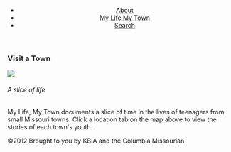 <!DOCTYPE html>

<html>
<head>
  <title>Home</title>
  <meta charset="utf-8">
  <meta name="author" content="Lauren Rutherford, Micheala Sosby, Brianna Schroer, Caty Eisterhold, Ashton Day, Shivia Hardiman, Anna Maikova">
  <meta name="description" content="My Life, My Town J4502">
  <meta name="viewport" content="width=device-width, initial-scale=1">
<header>  
<ul>
  <li><a href="default.asp">About</a></li>
  <li><a href="news.asp">My Life My Town</a></li>
  <li><a href="contact.asp">Search</a></li>
</ul>
</header>
<body>
  <h3>Visit a Town</h3>
  <img src="http://placehold.it/350x150">
  <h6>A slice of life</h6>
  <p>My Life, My Town documents a slice of time in the lives of teenagers from small Missouri towns. Click a location tab on the map above to view the stories of each town's youth.</p>
</body>
<footer> &copy;2012 Brought to you by KBIA and the Columbia Missourian </footer>
</html>
